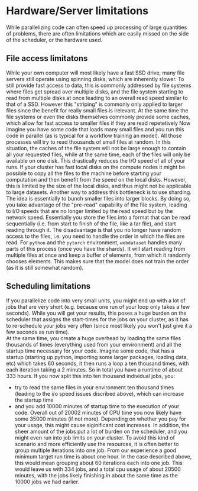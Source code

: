 # Hardware/Server limitations

While parallelizing code can often speed up processing of large quantities of problems, there are often limitations
which are easily missed on the side of the scheduler, or the hardware used.

## File access limitatons

While your own computer will most likely have a fast SSD drive, many file servers still operate using spinning disks,
which are inherently slower. To still provide fast access to data, this is commonly addressed by file systems where
files get spread over multiple disks, and the file system starting to read from multiple disks at once leading to an
overall read speed similar to that of a SSD. However this "striping" is commonly only applied to larger files since the
benefit for really small files is irelevant. At the same time the file systems or even the disks themselves
commonly provide some caches, which allow for fast access to smaller files if they are read repetetively
Now imagine you have some code that loads many small files and you run this code in parallel (as is typical for a
workflow training an model). All those processes will try to read thousands of small files at random. In this
situation, the caches of the file system will not be large enough to contain all your requested files, while
at the same time, each of the files will only be available on one disk. This drastically reduces the I/O speed of
all of your runs.
If your cluster has fast local disks on the compute nodes it might be possible to copy all the files to the machine
before starting your computation and then benefit from the speed on the local disks. However, this is limited by the
size of the local disks, and thus might not be applicable to large datasets.
Another way to address this bottleneck is to use sharding. The idea is essentially to bunch smaller files into larger
blocks. By doing so, you take advantage of the "pre-read" capability of the file system, leading to I/O speeds that
are no longer limited by the read speed but by the network speed. Essentially you store the files into a format that can
be read sequentially (i.e. from start to finish of the file, like a tar file), and start reading through it. The
disadvantage is that you no longer have random access to the files, i.e. you need to handle the order in which the files
are read. For `python` and the `pytorch` environment, `webdataset` handles many parts of this process (once you have the shards). It will start reading from multiple files at once and keep a buffer of elements, from which it randomly chooses elements. This makes sure that the model does not train the order (as it is still somewhat random).

## Scheduling limitations

If you parallelize code into very small units, you might end up with a lot of jobs that are very short (e.g. because one
run of your loop only takes a few seconds). While you will get your results, this poses a huge burden on the scheduler
that assigns the start-times for the jobs on your cluster, as it has to re-schedule your jobs very often (since most
likely you won't just give it a few seconds as run time).  
At the same time, you create a huge overhead by loading the same files thousands of times (everything used from your
environment) and all the startup time necessary for your code. Imagine some code, that has a startup (starting up
python, importing some larger packages, loading data, etc) which takes 60 seconds, it then runs a loop a ten thousand
times, with each iteration taking a 2 minutes. So in total you have a runtime of about 333 hours. If you now split this
into ten thousand individual jobs, you:

- try to read the same files in your environment ten thousand times (leading to the i/o speed issues discribed above), which can increase the startup time
- and you add 10000 minutes of startup time to the execution of your code.
  Overall out of 20002 minutes of CPU time you now likely have some 35000 minutes (if not more). Depending on whether you
  pay for your usage, this might cause siginificant cost increases. In addition, the sheer amount of the jobs put a lot of
  burden on the scheduler, and you might even run into job limits on your cluster.
  To avoid this kind of scenario and more efficiently use the resources, it is often better to group multiple iterations
  into one job. From our experience a good minimum target run time is about one hour. In the case described above, this
  would mean grouping about 60 iterations each into one job.
  This would leave us with 334 jobs, and a total cpu usage of about 20500 minutes, with the jobs likely finishing in about the same time as the 10000 jobs we had earlier.

